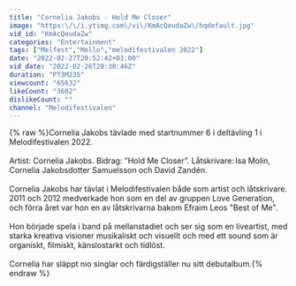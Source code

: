 ```yaml
---
title: "Cornelia Jakobs - Hold Me Closer"
image: "https:\/\/i.ytimg.com\/vi\/KmAcQeudaZw\/hqdefault.jpg"
vid_id: "KmAcQeudaZw"
categories: "Entertainment"
tags: ["Melfest","Mello","melodifestivalen 2022"]
date: "2022-02-27T20:52:42+03:00"
vid_date: "2022-02-26T20:30:46Z"
duration: "PT3M23S"
viewcount: "65632"
likeCount: "3602"
dislikeCount: ""
channel: "Melodifestivalen"
---
```

{% raw %}Cornelia Jakobs tävlade med startnummer 6 i deltävling 1 i Melodifestivalen 2022. <br /><br />Artist: Cornelia Jakobs. Bidrag: ”Hold Me Closer”. Låtskrivare: Isa Molin, Cornelia Jakobsdotter Samuelsson och David Zandén.<br /><br />Cornelia Jakobs har tävlat i Melodifestivalen både som artist och låtskrivare. 2011 och 2012 medverkade hon som en del av gruppen Love Generation, och förra året var hon en av låtskrivarna bakom Efraim Leos &quot;Best of Me&quot;.<br /><br />Hon började spela i band på mellanstadiet och ser sig som en liveartist, med starka kreativa visioner musikaliskt och visuellt och med ett sound som är organiskt, filmiskt, känslostarkt och tidlöst.<br /><br />Cornelia har släppt nio singlar och färdigställer nu sitt debutalbum.{% endraw %}
